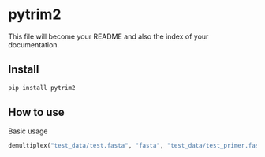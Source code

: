 pytrim2
================

<!-- WARNING: THIS FILE WAS AUTOGENERATED! DO NOT EDIT! -->

This file will become your README and also the index of your
documentation.

## Install

``` sh
pip install pytrim2
```

## How to use

Basic usage

``` python
demultiplex("test_data/test.fasta", "fasta", "test_data/test_primer.fasta", "fasta", "test_data/test_out", 200, 5)
```
